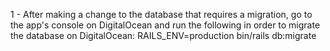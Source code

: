 1 - After making a change to the database that requires a migration, go to the app's console on DigitalOcean and run the following in order to migrate the database on DigitalOcean: RAILS_ENV=production bin/rails db:migrate

